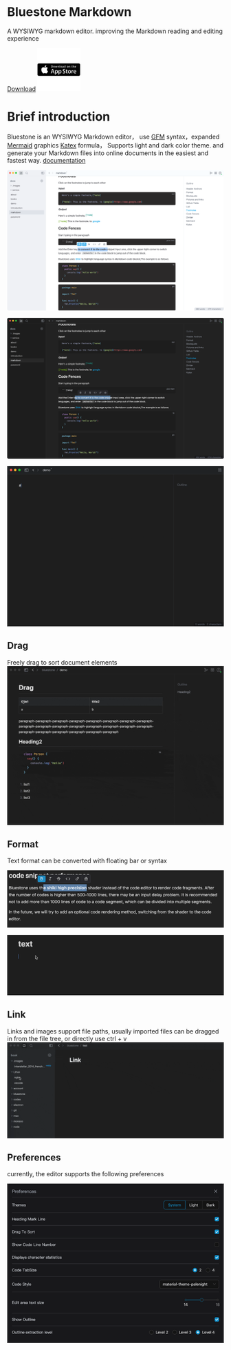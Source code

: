 # Bluestone Markdown
A WYSIWYG markdown editor. improving the Markdown reading and editing experience

[Download](https://github.com/1943time/bluestone/releases/latest)
<a href="https://apps.apple.com/us/app/bluestone-markdown/id6451391474"><img src="docs/assets/mac-store.svg" width="100"/><a>


# Brief introduction

Bluestone is an WYSIWYG Markdown editor，
use [GFM](https://github.github.com/gfm/) syntax，expanded [Mermaid](https://mermaid.js.org/) graphics [Katex](https://katex.org/) formula，
Supports light and dark color theme. and generate your Markdown files into online documents in the easiest and fastest way.
[documentation](https://pb.bluemd.me/official/book/docs/introduction)

![](./docs/assets/d1.png)

![](./docs/assets/d2.png)

![](./docs/assets/syntax.gif)

## Drag
Freely drag to sort document elements
![](./docs/assets/drag.gif)

[//]: # (## Share)

[//]: # (bluestone provides an optional sharing function that can automatically extract Markdown files and share them to the network, or merge multiple Markdown documents into a book at the same time [more]&#40;https://pb.bluemd.me/official/book/docs/share&#41;)

[//]: # ()
[//]: # (![]&#40;./docs/assets/share.gif&#41;)

## Format

Text format can be converted with floating bar or syntax

![](./docs/assets/text.png)

![](./docs/assets/test1.gif)

## Link
Links and images support file paths, usually imported files can be dragged in from the file tree, or directly use ctrl + v
![](./docs/assets/link.gif)

## Preferences

currently, the editor supports the following preferences

![](./docs/assets/d5.png)


